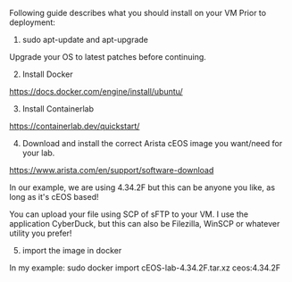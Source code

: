 Following guide describes what you should install on your VM Prior to deployment:


1. sudo apt-update and apt-upgrade

Upgrade your OS to latest patches before continuing.

2. Install Docker

https://docs.docker.com/engine/install/ubuntu/

3. Install Containerlab

https://containerlab.dev/quickstart/

4. Download and install the correct Arista cEOS image you want/need for your lab.

https://www.arista.com/en/support/software-download

In our example, we are using 4.34.2F but this can be anyone you like, as long as it's cEOS based!

You can upload your file using SCP of sFTP to your VM. I use the application CyberDuck, but this can also be Filezilla, WinSCP or whatever utility you prefer!

5. import the image in docker

In my example: sudo docker import cEOS-lab-4.34.2F.tar.xz ceos:4.34.2F







